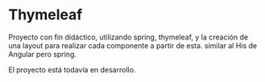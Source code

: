 # Thymeleaf

Proyecto con fin didáctico, utilizando spring, thymeleaf, y la creación de una layout para realizar cada componente a partir de esta.
similar al His de Angular pero spring.

El proyecto está todavía en desarrollo.
